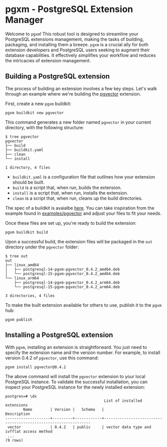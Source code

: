 # pgxm - PostgreSQL Extension Manager

Welcome to `pgxm`!
This robust tool is designed to streamline your PostgreSQL extensions management, making the tasks of building, packaging, and installing them a breeze.
`pgxm` is a crucial ally for both extension developers and PostgreSQL users seeking to augment their database capabilities.
It effectively simplifies your workflow and reduces the intricacies of extension management.

## Building a PostgreSQL extension

The process of building an extension involves a few key steps.
Let's walk through an example where we're building the [pgvector](https://github.com/pgvector/pgvector) extension.

First, create a new `pgxm` buildkit:

```console
pgxm buildkit new pgvector
```

This command generates a new folder named `pgvector` in your current directory, with the following structure:

```console
$ tree pgvector
pgvector
├── build
├── buildkit.yaml
├── clean
└── install

1 directory, 4 files
```

* `buildkit.yaml` is a configuration file that outlines how your extension should be built.
* `build` is a script that, when run, builds the extension.
* `install` is a script that, when run, installs the extension.
* `clean` is a script that, when run, cleans up the build directories.

The spec of a buildkit is avaialbe [here](spec/buildkit.md).
You can take inspiration from the example found in [examples/pgvector](examples/pgvector) and adjust your files to fit your needs.

Once these files are set up, you're ready to build the extension:

```console
pgxm buildkit build
```

Upon a successful build, the extension files will be packaged in the `out` directory under the `pgvector` folder:

```console
$ tree out
out
├── linux_amd64
│   ├── postgresql-14-pgxm-pgvector_0.4.2_amd64.deb
│   └── postgresql-15-pgxm-pgvector_0.4.2_amd64.deb
└── linux_arm64
    ├── postgresql-14-pgxm-pgvector_0.4.2_arm64.deb
    └── postgresql-15-pgxm-pgvector_0.4.2_arm64.deb

3 directories, 4 files
```

To make the built extension available for others to use, publish it to the `pgxm` hub:

```console
pgxm publish
```

## Installing a PostgreSQL extension

With `pgxm`, installing an extension is straightforward. You just need to specify the extension name and the version number. For example, to install version 0.4.2 of `pgvector`, use this command:

```console
pgxm install pgvector@0.4.2
```

The above command will install the `pgvector` extension to your local PostgreSQL instance. To validate the successful installation, you can inspect your PostgreSQL instance for the newly installed extension:

```psql
postgres=# \dx
                                            List of installed extensions
        Name        | Version |   Schema   |                              Description
--------------------+---------+------------+----------------------------------------------------------------
 vector             | 0.4.2   | public     | vector data type and ivfflat access method
 ...
(9 rows)
```

